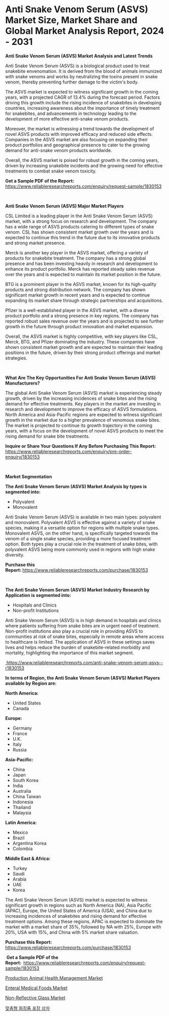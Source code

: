 <p><h1>Anti Snake Venom Serum (ASVS) Market Size, Market Share and Global Market Analysis Report, 2024 - 2031</h1></p><p><strong>Anti Snake Venom Serum (ASVS) Market Analysis and Latest Trends</strong></p>
<p><p>Anti Snake Venom Serum (ASVS) is a biological product used to treat snakebite envenomation. It is derived from the blood of animals immunized with snake venoms and works by neutralizing the toxins present in snake venom, thereby preventing further damage to the victim's body.</p><p>The ASVS market is expected to witness significant growth in the coming years, with a projected CAGR of 13.4% during the forecast period. Factors driving this growth include the rising incidence of snakebites in developing countries, increasing awareness about the importance of timely treatment for snakebites, and advancements in technology leading to the development of more effective anti-snake venom products.</p><p>Moreover, the market is witnessing a trend towards the development of novel ASVS products with improved efficacy and reduced side effects. Companies in the ASVS market are also focusing on expanding their product portfolios and geographical presence to cater to the growing demand for anti-snake venom products worldwide.</p><p>Overall, the ASVS market is poised for robust growth in the coming years, driven by increasing snakebite incidents and the growing need for effective treatments to combat snake venom toxicity.</p></p>
<p><strong>Get a Sample PDF of the Report:&nbsp;</strong> <a href="https://www.reliableresearchreports.com/enquiry/request-sample/1830153">https://www.reliableresearchreports.com/enquiry/request-sample/1830153</a></p>
<p>&nbsp;</p>
<p><strong>Anti Snake Venom Serum (ASVS) Major Market Players</strong></p>
<p><p>CSL Limited is a leading player in the Anti Snake Venom Serum (ASVS) market, with a strong focus on research and development. The company has a wide range of ASVS products catering to different types of snake venom. CSL has shown consistent market growth over the years and is expected to continue this trend in the future due to its innovative products and strong market presence.</p><p>Merck is another key player in the ASVS market, offering a variety of products for snakebite treatment. The company has a strong global presence and has been investing heavily in research and development to enhance its product portfolio. Merck has reported steady sales revenue over the years and is expected to maintain its market position in the future.</p><p>BTG is a prominent player in the ASVS market, known for its high-quality products and strong distribution network. The company has shown significant market growth in recent years and is expected to continue expanding its market share through strategic partnerships and acquisitions.</p><p>Pfizer is a well-established player in the ASVS market, with a diverse product portfolio and a strong presence in key regions. The company has reported robust sales revenue over the years and is projected to see further growth in the future through product innovation and market expansion.</p><p>Overall, the ASVS market is highly competitive, with key players like CSL, Merck, BTG, and Pfizer dominating the industry. These companies have shown consistent market growth and are expected to maintain their leading positions in the future, driven by their strong product offerings and market strategies.</p></p>
<p>&nbsp;</p>
<p><strong>What Are The Key Opportunities For Anti Snake Venom Serum (ASVS) Manufacturers?</strong></p>
<p><p>The global Anti Snake Venom Serum (ASVS) market is experiencing steady growth, driven by the increasing incidences of snake bites and the rising demand for effective treatments. Key players in the market are investing in research and development to improve the efficacy of ASVS formulations. North America and Asia-Pacific regions are expected to witness significant growth in the market due to a higher prevalence of venomous snake bites. The market is projected to continue its growth trajectory in the coming years, with a focus on the development of novel ASVS products to meet the rising demand for snake bite treatments.</p></p>
<p><strong>Inquire or Share Your Questions If Any Before Purchasing This Report:</strong> <a href="https://www.reliableresearchreports.com/enquiry/pre-order-enquiry/1830153">https://www.reliableresearchreports.com/enquiry/pre-order-enquiry/1830153</a></p>
<p>&nbsp;</p>
<p><strong>Market Segmentation</strong></p>
<p><strong>The Anti Snake Venom Serum (ASVS) Market Analysis by types is segmented into:</strong></p>
<p><ul><li>Polyvalent</li><li>Monovalent</li></ul></p>
<p><p>Anti Snake Venom Serum (ASVS) is available in two main types: polyvalent and monovalent. Polyvalent ASVS is effective against a variety of snake species, making it a versatile option for regions with multiple snake types. Monovalent ASVS, on the other hand, is specifically targeted towards the venom of a single snake species, providing a more focused treatment option. Both types play a crucial role in the treatment of snake bites, with polyvalent ASVS being more commonly used in regions with high snake diversity.</p></p>
<p><strong>Purchase this Report:&nbsp;</strong><a href="https://www.reliableresearchreports.com/purchase/1830153">https://www.reliableresearchreports.com/purchase/1830153</a></p>
<p>&nbsp;</p>
<p><strong>The Anti Snake Venom Serum (ASVS) Market Industry Research by Application is segmented into:</strong></p>
<p><ul><li>Hospitals and Clinics</li><li>Non-profit Institutions</li></ul></p>
<p><p>Anti Snake Venom Serum (ASVS) is in high demand in hospitals and clinics where patients suffering from snake bites are in urgent need of treatment. Non-profit institutions also play a crucial role in providing ASVS to communities at risk of snake bites, especially in remote areas where access to healthcare is limited. The application of ASVS in these settings saves lives and helps reduce the burden of snakebite-related morbidity and mortality, highlighting the importance of this market segment.</p></p>
<p><a href="https://www.reliableresearchreports.com/anti-snake-venom-serum-asvs--r1830153">&nbsp;https://www.reliableresearchreports.com/anti-snake-venom-serum-asvs--r1830153</a></p>
<p><strong>In terms of Region, the Anti Snake Venom Serum (ASVS) Market Players available by Region are:</strong></p>
<p>
    <p> <strong> North America: </strong>
        <ul>
            <li>United States</li>
            <li>Canada</li>
        </ul>
        </p> 
    <p> <strong> Europe: </strong>
        <ul>
            <li>Germany</li>
            <li>France</li>
            <li>U.K.</li>
            <li>Italy</li>
            <li>Russia</li>
        </ul>
        </p> 
    <p> <strong> Asia-Pacific: </strong>
        <ul>
            <li>China</li>
            <li>Japan</li>
            <li>South Korea</li>
            <li>India</li>
            <li>Australia</li>
            <li>China Taiwan</li>
            <li>Indonesia</li>
            <li>Thailand</li>
            <li>Malaysia</li>
        </ul>
        </p> 
    <p> <strong> Latin America: </strong>
        <ul>
            <li>Mexico</li>
            <li>Brazil</li>
            <li>Argentina Korea</li>
            <li>Colombia</li>
        </ul>
        </p> 
    <p> <strong> Middle East & Africa: </strong>
        <ul>
            <li>Turkey</li>
            <li>Saudi</li>
            <li>Arabia</li>
            <li>UAE</li>
            <li>Korea</li>
        </ul>
    </p>
    </p>
<p><p>The Anti Snake Venom Serum (ASVS) market is expected to witness significant growth in regions such as North America (NA), Asia Pacific (APAC), Europe, the United States of America (USA), and China due to increasing incidences of snakebites and rising demand for effective treatment options. Among these regions, APAC is expected to dominate the market with a market share of 35%, followed by NA with 25%, Europe with 20%, USA with 15%, and China with 5% market share valuation.</p></p>
<p><strong>Purchase this Report: </strong><a href="https://www.reliableresearchreports.com/purchase/1830153">https://www.reliableresearchreports.com/purchase/1830153</a></p>
<p>&nbsp;<strong>Get a Sample PDF of the Report:&nbsp;&nbsp;</strong><a href="https://www.reliableresearchreports.com/enquiry/request-sample/1830153">https://www.reliableresearchreports.com/enquiry/request-sample/1830153</a></p>
<p><strong></strong></p>
<p><p><a href="https://github.com/Glendatilghmankmgz0rbhwpy/Market-Research-Report-List-2/blob/main/production-animal-health-management-market.md">Production Animal Health Management Market</a></p><p><a href="https://github.com/dx0328/Market-Research-Report-List-2/blob/main/enteral-medical-foods-market.md">Enteral Medical Foods Market</a></p><p><a href="https://issuu.com/reportprime-2/docs/non-reflective-glass-market-size-2030.pptx">Non-Reflective Glass Market</a></p><p><a href="https://github.com/fernandotryO5lson96765/Market-Research-Report-List-1/blob/main/320602457491.md">맞춤형 화장품 포장 상자</a></p></p>